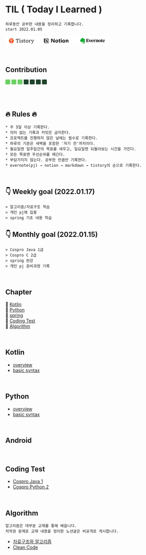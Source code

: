 # TIL  ( Today I Learned )
    하루동안 공부한 내용을 정리하고 기록합니다.  
    start 2022.01.05 

<a href="https://code-review.tistory.com/" target="_blank"><img src="./img/tistory.png"></a>
<a href="https://foggy-silica-61a.notion.site/TIL-ee6830b8923f44e2951f13ad55516e69" target="_blank"><img src="./img/notion.png"></a>
<a href="https://www.evernote.com/shard/s724/sh/17e5ce44-0bec-7f0d-73cf-98687cf14921/147dccda00c98884482556fe0e24bc90" target="_blank"><img src="./img/evernote.png"></a>

<br>


## Contribution
<a target="_blank"><img src="./img/committed.png" height="15px"></a>
<img src="./img/committed.png" height="15px">
<img src="./img/committed.png" height="15px">
<img src="./img/no-committed.png" height="15px">
<img src="./img/no-committed.png" height="15px">
<img src="./img/no-committed.png" height="15px">
<img src="./img/no-committed.png" height="15px"> 

<br><br>

## 🔥 Rules 🔥
    * 주 5일 이상 기록한다.
    * 의미 없는 기록과 커밋은 금지한다.
    * 프로젝트를 진행하지 않은 날에는 필수로 기록한다.
    * 하루의 기준은 새벽을 포함한 '자기 전'까지이다.
    * 월요일엔 일주일간의 목표를 세우고, 일요일엔 되돌아보는 시간을 가진다.
    * 모든 목표엔 우선순위를 매긴다.
    * 부담가지지 않는다. 공부한 만큼만 기록한다.
    * evernote(pj) → notion → markdown → tistory의 순으로 기록한다.

<br>


## 👇 Weekly goal (2022.01.17)
    > 알고리즘/자료구조 학습
    > 개인 pj에 집중
    > spring 기초 내용 학습

## 👇 Monthly goal (2022.01.15)
    > Cospro Java 1급
    > Cospro C 2급
    > spring 완강
    > 개인 pj 준비과정 기록

<br>


## Chapter


🎈 [Kotlin](#Kotlin)  
🎈 [Python](#Python)  
🎈 [spring](#Python)   
🎈 [Coding Test](#Coding-Test)  
🎈 [Algorithm](#Algorithm)

<br>

## Kotlin

* [overview](./Kotlin/overview.md)
* [basic syntax](./Kotlin/basic-syntax.md)

<br>

## Python

* [overview](./Python/overview.md)
* [basic syntax](./Python/basic-syntax.md)

<br>


## Android    



<!--
## spring
***   
* [overview](./Python/overview.md)
* [basic syntax](./Python/basic-syntax.md)
-->
<br>

## Coding Test

* [Cospro Java 1](https://github.com/KimSky904/CodingTest/tree/master/YBMIT/COSPRO1%EA%B8%89/JAVA)
* [Cospro Python 2](https://github.com/KimSky904/CosProPython)


<br>

## Algorithm
    알고리즘은 대부분 교재를 통해 배웁니다.
    저작권 문제로 교재 내용을 정리한 노션글은 비공개로 게시합니다.

* [자료구조와 알고리즘](https://www.notion.so/0f813f34ce244e28b2bf12a8b3dd9fb4)
* [Clean Code](https://www.notion.so/Clean-Code-7707ec8fcf70425d8c36a9ed9aa03962)



<br>
